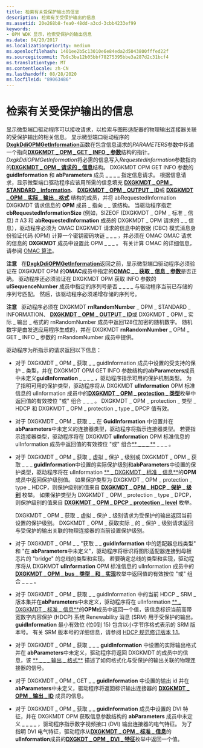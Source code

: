 ```yaml
---
title: 检索有关受保护输出的信息
description: 检索有关受保护输出的信息
ms.assetid: 20e268b8-fea0-48dd-a3cd-3cbb4233ef99
keywords:
- OPM WDK 显示，检索受保护的输出信息
ms.date: 04/20/2017
ms.localizationpriority: medium
ms.openlocfilehash: 1401ee2b5c13010e6e84eda2d5043800fffed22f
ms.sourcegitcommit: 7b9c3ba12b05bbf78275395bbe3a287d2c31bcf4
ms.translationtype: MT
ms.contentlocale: zh-CN
ms.lasthandoff: 08/28/2020
ms.locfileid: "89063486"
---
```

# <a name="retrieving-information-about-a-protected-output"></a>检索有关受保护输出的信息


显示微型端口驱动程序可以接收请求，以检索与图形适配器的物理输出连接器关联的受保护输出的相关信息。 显示微型端口驱动程序的[**DxgkDdiOPMGetInformation**](/windows-hardware/drivers/ddi/dispmprt/nc-dispmprt-dxgkddi_opm_get_information)函数在包含信息请求的*PARAMETERS*参数中传递一个指向[**DXGKMDT \_ OPM \_ GET \_ INFO \_ 参数**](/windows-hardware/drivers/ddi/d3dkmdt/ns-d3dkmdt-_dxgkmdt_opm_get_info_parameters)结构的指针。 *DxgkDdiOPMGetInformation*将必需的信息写入*RequestedInformation*参数指向的[**DXGKMDT \_ OPM \_ 请求的 \_ 信息**](/windows-hardware/drivers/ddi/d3dkmdt/ns-d3dkmdt-_dxgkmdt_opm_requested_information)结构。 DXGKMDT OPM GET INFO 参数的 **guidInformation** 和 **abParameters** 成员 \_ \_ \_ \_ 指定信息请求。 根据信息请求，显示微型端口驱动程序应该用所需的信息填充 [**DXGKMDT \_ OPM \_ STANDARD \_ information**](/windows-hardware/drivers/ddi/d3dkmdt/ns-d3dkmdt-_dxgkmdt_opm_standard_information)、 [**DXGKMDT \_ OPM \_ OUTPUT \_ ID**](/windows-hardware/drivers/ddi/d3dkmdt/ns-d3dkmdt-_dxgkmdt_opm_output_id)或 [**DXGKMDT \_ OPM \_ 实际 \_ 输出 \_ 格式**](/windows-hardware/drivers/ddi/d3dkmdt/ns-d3dkmdt-_dxgkmdt_opm_actual_output_format) 结构的成员，并将 abRequestedInformation DXGKMDT 请求信息的 **OPM** 成员 \_ 指向 \_ \_ 该结构。 当驱动程序指定 **cbRequestedInformationSize** (例如，SIZEOF (DXGKMDT \_ OPM \_ 标准 \_ 信息) # A3 和 **abRequestedInformation** 成员的 DXGKMDT \_ OPM 请求的 \_ \_ 信息），驱动程序必须为 OMAC DXGKMDT 请求的信息中的数据 (CBC) 模式消息身份验证代码 (OPM) 计算一个密钥密码块链 \_ \_ \_ ，并必须在 OMAC OMAC 请求的信息的 **DXGKMDT** 成员中设置此 OPM \_ \_ \_ 。 有关计算 OMAC 的详细信息，请参阅 [OMAC 算法](https://go.microsoft.com/fwlink/p/?linkid=70417)。

**注意**   在[**DxgkDdiOPMGetInformation**](/windows-hardware/drivers/ddi/dispmprt/nc-dispmprt-dxgkddi_opm_get_information)返回之前，显示微型端口驱动程序必须验证在 DXGKMDT OPM 的**OMAC**成员中指定的[**OMAC \_ \_ 获取 \_ 信息 \_ 参数**](/windows-hardware/drivers/ddi/d3dkmdt/ns-d3dkmdt-_dxgkmdt_opm_get_info_parameters)是否正确。 驱动程序还必须验证在 DXGKMDT OPM 获取 INFO 参数的 **ulSequenceNumber** 成员中指定的序列号是否 \_ \_ \_ \_ 与驱动程序当前已存储的序列号匹配。 然后，该驱动程序必须递增存储的序列号。

 

**注意**   驱动程序必须在 DXGKMDT **rnRandomNumber** \_ OPM \_ STANDARD \_ INFORMATION、 [**DXGKMDT \_ OPM \_ OUTPUT \_ ID**](/windows-hardware/drivers/ddi/d3dkmdt/ns-d3dkmdt-_dxgkmdt_opm_output_id)或 DXGKMDT \_ OPM \_ 实际 \_ 输出 \_ 格式的 rnRandomNumber 成员中返回128位加密的随机数字。 随机数字是由发送应用程序生成的，并在 DXGKMDT **rnRandomNumber** \_ OPM \_ GET \_ INFO \_ 参数的 rnRandomNumber 成员中提供。

 

驱动程序为所指示的请求返回以下信息：

-   对于 DXGKMDT \_ OPM \_ 获取 \_ \_ guidInformation 成员中设置的受支持的保护 \_ 类型，并在 DXGKMDT OPM GET INFO 参数结构的**abParameters**成员中未定义**guidInformation** \_ \_ \_ \_ ，驱动程序指示可用的保护机制类型。 为了指明可用的保护类型，驱动程序将从 DXGKMDT **ulInformation** OPM 标准信息的 ulInformation 成员中的[**DXGKMDT \_ OPM \_ protection \_ 类型**](/windows-hardware/drivers/ddi/d3dkmdt/ne-d3dkmdt-_dxgkmdt_opm_protection_type)枚举中返回值的有效按位 "或" 组合 \_ \_ \_ 。 DXGKMDT \_ OPM \_ protection \_ 类型 \_ HDCP 和 DXGKMDT \_ OPM \_ protection \_ type \_ DPCP 值有效。

-   对于 DXGKMDT \_ OPM \_ 获取 \_ \_ 在 **GuidInformation** 中设置并在 **abParameters**中未定义的连接器类型，驱动程序将指示连接器类型。 若要指示连接器类型，驱动程序将在 DXGKMDT **ulInformation** OPM 标准信息的 ulInformation 成员中返回值的有效按位 "或" 组合[** \_ \_ \_ **](/windows-hardware/drivers/ddi/d3dkmdt/ne-d3dkmdt-_d3dkmdt_video_output_technology) \_ \_ \_ 。

-   对于 DXGKMDT \_ OPM \_ 获取 \_ 虚拟 \_ 保护 \_ 级别或 DXGKMDT \_ OPM \_ 获取 \_ \_ \_ **guidInformation**中设置的实际保护级别和**abParameters**中设置的保护类型，驱动程序将在 ulInformation [** \_ DXGKMDT \_ 标准 \_ 信息**](/windows-hardware/drivers/ddi/d3dkmdt/ns-d3dkmdt-_dxgkmdt_opm_standard_information)的**OPM**成员中返回保护级别值。 如果保护类型为 DXGKMDT \_ OPM \_ protection \_ type \_ HDCP，则保护级别的值来自 [**DXGKMDT \_ OPM \_ HDCP \_ 保护 \_ 级别**](/windows-hardware/drivers/ddi/d3dkmdt/ne-d3dkmdt-_dxgkmdt_opm_hdcp_protection_level) 枚举。 如果保护类型为 DXGKMDT \_ OPM \_ protection \_ type \_ DPCP，则保护级别的值来自 [**DXGKMDT \_ OPM \_ DPCP \_ protection \_ level**](/windows-hardware/drivers/ddi/d3dkmdt/ne-d3dkmdt-_dxgkmdt_dpcp_protection_level) 枚举。

    DXGKMDT \_ OPM \_ 获取 \_ 虚拟 \_ 保护 \_ 级别请求为受保护的输出返回当前设置的保护级别。 DXGKMDT \_ OPM \_ 获取实际 \_ 的 \_ 保护 \_ 级别请求返回与受保护的输出关联的物理连接器的当前设置保护级别。

-   对于 DXGKMDT \_ OPM \_ \_ "获取 \_ \_ **guidInformation** 中的适配器总线类型" 和 "在 **abParameters**中未定义"，驱动程序将标识将图形适配器连接到母板芯片的 "bridge" 的总线的类型和实现。 若要确定总线的类型和实现，驱动程序将从 DXGKMDT **ulInformation** OPM 标准信息的 ulInformation 成员中的[**DXGKMDT \_ OPM \_ bus \_ 类型 \_ 和 \_ 实现**](/windows-hardware/drivers/ddi/d3dkmdt/ne-d3dkmdt-_dxgkmdt_opm_bus_type_and_implementation)枚举中返回值的有效按位 "或" 组合 \_ \_ \_ 。

-   对于 DXGKMDT \_ OPM \_ 获取 \_ \_ guidInformation 中的当前 HDCP \_ SRM \_ 版本集并在**abParameters**中未定义，驱动程序将在 ulInformation [** \_ DXGKMDT \_ 标准 \_ 信息**](/windows-hardware/drivers/ddi/d3dkmdt/ns-d3dkmdt-_dxgkmdt_opm_standard_information)的**OPM**成员中返回一个值，该信息标识当前高带宽数字内容保护 (HDCP) 系统 Renewability 消息 (SRM) 用于受保护的输出。 **guidInformation** 最小有效位 (位0到 15) 包含以小字节序格式表示的 SRM 版本号。 有关 SRM 版本号的详细信息，请参阅 [HDCP 规范修订版本 1.1](https://go.microsoft.com/fwlink/p/?linkid=38728)。

-   对于 DXGKMDT \_ OPM \_ 获取 \_ \_ \_ **guidInformation** 中设置的实际输出格式并在 **abParameters**中未定义，驱动程序将返回 DXGKMDT 的成员中的信息，该 [** \_ \_ \_ 输出 \_ 格式**](/windows-hardware/drivers/ddi/d3dkmdt/ns-d3dkmdt-_dxgkmdt_opm_actual_output_format) 描述了如何格式化与受保护的输出关联的物理连接器的信号。

-   对于 DXGKMDT \_ OPM \_ GET \_ \_ **guidInformation** 中设置的输出 id 并在 **abParameters**中未定义，驱动程序将返回标识输出连接器的 [**DXGKMDT \_ OPM \_ 输出 \_ ID**](/windows-hardware/drivers/ddi/d3dkmdt/ns-d3dkmdt-_dxgkmdt_opm_output_id) 成员的信息。

-   对于 DXGKMDT \_ OPM \_ 获取 \_ \_ **guidInformation** 成员中设置的 DVI 特征，并在 DXGKMDT OPM 获取信息参数结构的 **abParameters** 成员中未定义 \_ \_ \_ \_ ，驱动程序指示数字视频接口 (DVI) 输出连接器的电气特征。 为了指明 DVI 电气特征，驱动程序从[**DXGKMDT \_ OPM \_ 标准 \_ 信息**](/windows-hardware/drivers/ddi/d3dkmdt/ns-d3dkmdt-_dxgkmdt_opm_standard_information)的**ulInformation**成员的[**DXGKDT \_ OPM \_ DVI \_ 特征**](/windows-hardware/drivers/ddi/d3dkmdt/ne-d3dkmdt-_dxgkdt_opm_dvi_characteristics)枚举中返回一个值。

 

